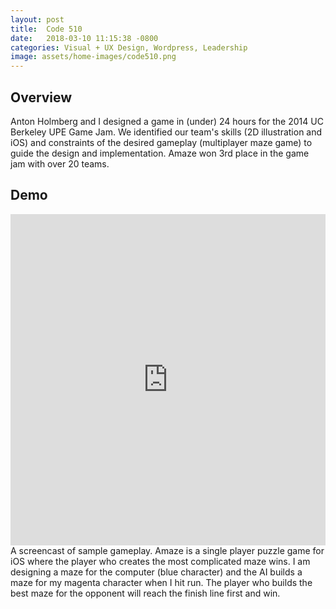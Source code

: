 ```yaml
---
layout: post
title:  Code 510
date:   2018-03-10 11:15:38 -0800
categories: Visual + UX Design, Wordpress, Leadership
image: assets/home-images/code510.png
---
```

## Overview
Anton Holmberg and I designed a game in (under) 24 hours for the 2014 UC Berkeley UPE Game Jam. We identified our team's skills (2D illustration and iOS) and constraints of the desired gameplay (multiplayer maze game) to guide the design and implementation. Amaze won 3rd place in the game jam with over 20 teams.

## Demo

 <iframe style = "width:100%;height:530px;margin-left:auto;margin-right:auto;display:block;" src="https://www.youtube.com/embed/zko-D2gcc5c" frameborder="0" allowfullscreen></iframe><figcaption><span>A screencast of sample gameplay. Amaze is a single player puzzle game for iOS where the player who creates the most complicated maze wins. I am designing a maze for the computer (blue character) and the AI builds a maze for my magenta character when I hit run.  The player who builds the best maze for the opponent will reach the finish line first and win.</span></figcaption>
 </EMBED>